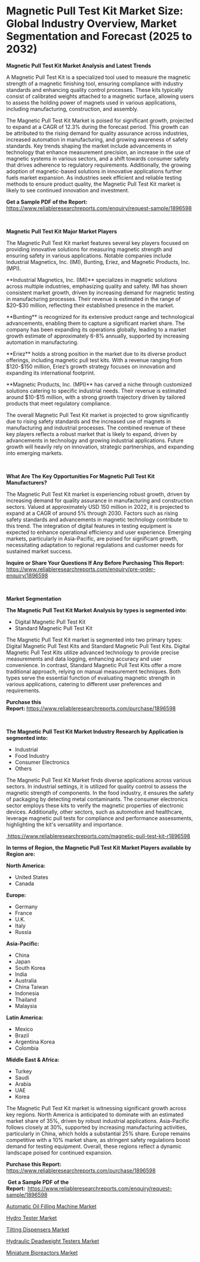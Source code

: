 <p><h1>Magnetic Pull Test Kit Market Size: Global Industry Overview, Market Segmentation and Forecast (2025 to 2032)</h1></p><p><strong>Magnetic Pull Test Kit Market Analysis and Latest Trends</strong></p>
<p><p>A Magnetic Pull Test Kit is a specialized tool used to measure the magnetic strength of a magnetic finishing tool, ensuring compliance with industry standards and enhancing quality control processes. These kits typically consist of calibrated weights attached to a magnetic surface, allowing users to assess the holding power of magnets used in various applications, including manufacturing, construction, and assembly.</p><p>The Magnetic Pull Test Kit Market is poised for significant growth, projected to expand at a CAGR of 12.3% during the forecast period. This growth can be attributed to the rising demand for quality assurance across industries, increased automation in manufacturing, and growing awareness of safety standards. Key trends shaping the market include advancements in technology that enhance measurement precision, an increase in the use of magnetic systems in various sectors, and a shift towards consumer safety that drives adherence to regulatory requirements. Additionally, the growing adoption of magnetic-based solutions in innovative applications further fuels market expansion. As industries seek efficient and reliable testing methods to ensure product quality, the Magnetic Pull Test Kit market is likely to see continued innovation and investment.</p></p>
<p><strong>Get a Sample PDF of the Report:&nbsp;</strong> <a href="https://www.reliableresearchreports.com/enquiry/request-sample/1896598?utm_campaign=121&utm_medium=2&utm_source=Github&utm_content=ia&utm_term=11042025&utm_id=magnetic-pull-test-kit">https://www.reliableresearchreports.com/enquiry/request-sample/1896598</a></p>
<p>&nbsp;</p>
<p><strong>Magnetic Pull Test Kit Major Market Players</strong></p>
<p><p>The Magnetic Pull Test Kit market features several key players focused on providing innovative solutions for measuring magnetic strength and ensuring safety in various applications. Notable companies include Industrial Magnetics, Inc. (IMI), Bunting, Eriez, and Magnetic Products, Inc. (MPI).</p><p>**Industrial Magnetics, Inc. (IMI)** specializes in magnetic solutions across multiple industries, emphasizing quality and safety. IMI has shown consistent market growth, driven by increasing demand for magnetic testing in manufacturing processes. Their revenue is estimated in the range of $20–$30 million, reflecting their established presence in the market.</p><p>**Bunting** is recognized for its extensive product range and technological advancements, enabling them to capture a significant market share. The company has been expanding its operations globally, leading to a market growth estimate of approximately 6-8% annually, supported by increasing automation in manufacturing.</p><p>**Eriez** holds a strong position in the market due to its diverse product offerings, including magnetic pull test kits. With a revenue ranging from $120-$150 million, Eriez’s growth strategy focuses on innovation and expanding its international footprint.</p><p>**Magnetic Products, Inc. (MPI)** has carved a niche through customized solutions catering to specific industrial needs. Their revenue is estimated around $10-$15 million, with a strong growth trajectory driven by tailored products that meet regulatory compliance.</p><p>The overall Magnetic Pull Test Kit market is projected to grow significantly due to rising safety standards and the increased use of magnets in manufacturing and industrial processes. The combined revenue of these key players reflects a robust market that is likely to expand, driven by advancements in technology and growing industrial applications. Future growth will heavily rely on innovation, strategic partnerships, and expanding into emerging markets.</p></p>
<p>&nbsp;</p>
<p><strong>What Are The Key Opportunities For Magnetic Pull Test Kit Manufacturers?</strong></p>
<p><p>The Magnetic Pull Test Kit market is experiencing robust growth, driven by increasing demand for quality assurance in manufacturing and construction sectors. Valued at approximately USD 150 million in 2022, it is projected to expand at a CAGR of around 5% through 2030. Factors such as rising safety standards and advancements in magnetic technology contribute to this trend. The integration of digital features in testing equipment is expected to enhance operational efficiency and user experience. Emerging markets, particularly in Asia-Pacific, are poised for significant growth, necessitating adaptation to regional regulations and customer needs for sustained market success.</p></p>
<p><strong>Inquire or Share Your Questions If Any Before Purchasing This Report:</strong> <a href="https://www.reliableresearchreports.com/enquiry/pre-order-enquiry/1896598?utm_campaign=121&utm_medium=2&utm_source=Github&utm_content=ia&utm_term=11042025&utm_id=magnetic-pull-test-kit">https://www.reliableresearchreports.com/enquiry/pre-order-enquiry/1896598</a></p>
<p>&nbsp;</p>
<p><strong>Market Segmentation</strong></p>
<p><strong>The Magnetic Pull Test Kit Market Analysis by types is segmented into:</strong></p>
<p><ul><li>Digital Magnetic Pull Test Kit</li><li>Standard Magnetic Pull Test Kit</li></ul></p>
<p><p>The Magnetic Pull Test Kit market is segmented into two primary types: Digital Magnetic Pull Test Kits and Standard Magnetic Pull Test Kits. Digital Magnetic Pull Test Kits utilize advanced technology to provide precise measurements and data logging, enhancing accuracy and user convenience. In contrast, Standard Magnetic Pull Test Kits offer a more traditional approach, relying on manual measurement techniques. Both types serve the essential function of evaluating magnetic strength in various applications, catering to different user preferences and requirements.</p></p>
<p><strong>Purchase this Report:&nbsp;</strong><a href="https://www.reliableresearchreports.com/purchase/1896598?utm_campaign=121&utm_medium=2&utm_source=Github&utm_content=ia&utm_term=11042025&utm_id=magnetic-pull-test-kit">https://www.reliableresearchreports.com/purchase/1896598</a></p>
<p>&nbsp;</p>
<p><strong>The Magnetic Pull Test Kit Market Industry Research by Application is segmented into:</strong></p>
<p><ul><li>Industrial</li><li>Food Industry</li><li>Consumer Electronics</li><li>Others</li></ul></p>
<p><p>The Magnetic Pull Test Kit Market finds diverse applications across various sectors. In industrial settings, it is utilized for quality control to assess the magnetic strength of components. In the food industry, it ensures the safety of packaging by detecting metal contaminants. The consumer electronics sector employs these kits to verify the magnetic properties of electronic devices. Additionally, other sectors, such as automotive and healthcare, leverage magnetic pull tests for compliance and performance assessments, highlighting the kit's versatility and importance.</p></p>
<p><a href="https://www.reliableresearchreports.com/magnetic-pull-test-kit-r1896598?utm_campaign=121&utm_medium=2&utm_source=Github&utm_content=ia&utm_term=11042025&utm_id=magnetic-pull-test-kit">&nbsp;https://www.reliableresearchreports.com/magnetic-pull-test-kit-r1896598</a></p>
<p><strong>In terms of Region, the Magnetic Pull Test Kit Market Players available by Region are:</strong></p>
<p>
    <p> <strong> North America: </strong>
        <ul>
            <li>United States</li>
            <li>Canada</li>
        </ul>
        </p> 
    <p> <strong> Europe: </strong>
        <ul>
            <li>Germany</li>
            <li>France</li>
            <li>U.K.</li>
            <li>Italy</li>
            <li>Russia</li>
        </ul>
        </p> 
    <p> <strong> Asia-Pacific: </strong>
        <ul>
            <li>China</li>
            <li>Japan</li>
            <li>South Korea</li>
            <li>India</li>
            <li>Australia</li>
            <li>China Taiwan</li>
            <li>Indonesia</li>
            <li>Thailand</li>
            <li>Malaysia</li>
        </ul>
        </p> 
    <p> <strong> Latin America: </strong>
        <ul>
            <li>Mexico</li>
            <li>Brazil</li>
            <li>Argentina Korea</li>
            <li>Colombia</li>
        </ul>
        </p> 
    <p> <strong> Middle East & Africa: </strong>
        <ul>
            <li>Turkey</li>
            <li>Saudi</li>
            <li>Arabia</li>
            <li>UAE</li>
            <li>Korea</li>
        </ul>
    </p>
    </p>
<p><p>The Magnetic Pull Test Kit market is witnessing significant growth across key regions. North America is anticipated to dominate with an estimated market share of 35%, driven by robust industrial applications. Asia-Pacific follows closely at 30%, supported by increasing manufacturing activities, particularly in China, which holds a substantial 25% share. Europe remains competitive with a 10% market share, as stringent safety regulations boost demand for testing equipment. Overall, these regions reflect a dynamic landscape poised for continued expansion.</p></p>
<p><strong>Purchase this Report: </strong><a href="https://www.reliableresearchreports.com/purchase/1896598?utm_campaign=121&utm_medium=2&utm_source=Github&utm_content=ia&utm_term=11042025&utm_id=magnetic-pull-test-kit">https://www.reliableresearchreports.com/purchase/1896598</a></p>
<p>&nbsp;<strong>Get a Sample PDF of the Report:&nbsp;&nbsp;</strong><a href="https://www.reliableresearchreports.com/enquiry/request-sample/1896598?utm_campaign=121&utm_medium=2&utm_source=Github&utm_content=ia&utm_term=11042025&utm_id=magnetic-pull-test-kit">https://www.reliableresearchreports.com/enquiry/request-sample/1896598</a></p>
<p><strong></strong></p>
<p><p><a href="https://github.com/ceneabiruk11/Market-Research-Report-List-1/blob/main/automatic-oil-filling-machine-market.md?utm_campaign=121&utm_medium=2&utm_source=Github&utm_content=ia&utm_term=11042025&utm_id=magnetic-pull-test-kit">Automatic Oil Filling Machine Market</a></p><p><a href="https://github.com/pomasifilo/Market-Research-Report-List-1/blob/main/hydro-tester-market.md?utm_campaign=121&utm_medium=2&utm_source=Github&utm_content=ia&utm_term=11042025&utm_id=magnetic-pull-test-kit">Hydro Tester Market</a></p><p><a href="https://github.com/shefikagbons/Market-Research-Report-List-1/blob/main/tilting-dispensers-market.md?utm_campaign=121&utm_medium=2&utm_source=Github&utm_content=ia&utm_term=11042025&utm_id=magnetic-pull-test-kit">Tilting Dispensers Market</a></p><p><a href="https://github.com/avikalitesjj/Market-Research-Report-List-1/blob/main/hydraulic-deadweight-testers-market.md?utm_campaign=121&utm_medium=2&utm_source=Github&utm_content=ia&utm_term=11042025&utm_id=magnetic-pull-test-kit">Hydraulic Deadweight Testers Market</a></p><p><a href="https://github.com/nontoengolo/Market-Research-Report-List-1/blob/main/miniature-bioreactors-market.md?utm_campaign=121&utm_medium=2&utm_source=Github&utm_content=ia&utm_term=11042025&utm_id=magnetic-pull-test-kit">Miniature Bioreactors Market</a></p></p>